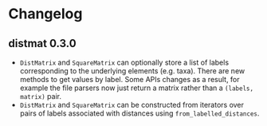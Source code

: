 # Changelog

## distmat 0.3.0

  * `DistMatrix` and `SquareMatrix` can optionally store a list of labels
    corresponding to the underlying elements (e.g. taxa). There are new methods
    to get values by label. Some APIs changes as a result, for example the file
    parsers now just return a matrix rather than a `(labels, matrix)` pair.
  * `DistMatrix` and `SquareMatrix` can be constructed from iterators over
    pairs of labels associated with distances using `from_labelled_distances`.

